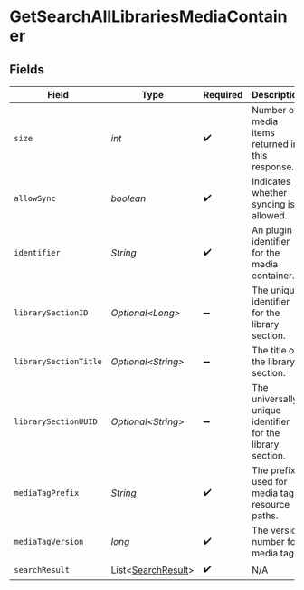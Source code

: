 # GetSearchAllLibrariesMediaContainer


## Fields

| Field                                                          | Type                                                           | Required                                                       | Description                                                    | Example                                                        |
| -------------------------------------------------------------- | -------------------------------------------------------------- | -------------------------------------------------------------- | -------------------------------------------------------------- | -------------------------------------------------------------- |
| `size`                                                         | *int*                                                          | :heavy_check_mark:                                             | Number of media items returned in this response.               | 50                                                             |
| `allowSync`                                                    | *boolean*                                                      | :heavy_check_mark:                                             | Indicates whether syncing is allowed.                          | false                                                          |
| `identifier`                                                   | *String*                                                       | :heavy_check_mark:                                             | An plugin identifier for the media container.                  | com.plexapp.plugins.library                                    |
| `librarySectionID`                                             | *Optional\<Long>*                                              | :heavy_minus_sign:                                             | The unique identifier for the library section.                 | 2                                                              |
| `librarySectionTitle`                                          | *Optional\<String>*                                            | :heavy_minus_sign:                                             | The title of the library section.                              | TV Series                                                      |
| `librarySectionUUID`                                           | *Optional\<String>*                                            | :heavy_minus_sign:                                             | The universally unique identifier for the library section.     | e69655a2-ef48-4aba-bb19-0cc34d1e7d36                           |
| `mediaTagPrefix`                                               | *String*                                                       | :heavy_check_mark:                                             | The prefix used for media tag resource paths.                  | /system/bundle/media/flags/                                    |
| `mediaTagVersion`                                              | *long*                                                         | :heavy_check_mark:                                             | The version number for media tags.                             | 1734362201                                                     |
| `searchResult`                                                 | List\<[SearchResult](../../models/operations/SearchResult.md)> | :heavy_check_mark:                                             | N/A                                                            |                                                                |